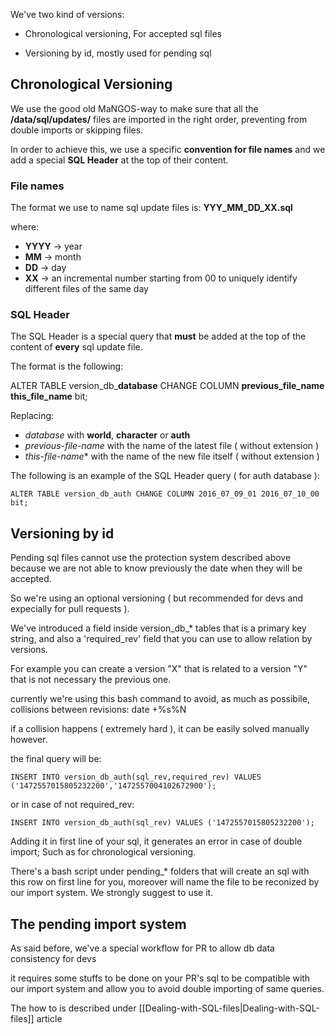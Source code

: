 We've two kind of versions:

- Chronological versioning, For accepted sql files

- Versioning by id, mostly used for pending sql

## Chronological Versioning

We use the good old MaNGOS-way to make sure that all the **/data/sql/updates/** files are imported in the right order, preventing from double imports or skipping files.

In order to achieve this, we use a specific **convention for file names** and we add a special **SQL Header** at the top of their content.

### File names

The format we use to name sql update files is: **YYY_MM_DD_XX.sql**

where:
- **YYYY** -> year
- **MM** -> month
- **DD** -> day
- **XX** -> an incremental number starting from 00 to uniquely identify different files of the same day

### SQL Header

The SQL Header is a special query that **must** be added at the top of the content of **every** sql update file.

The format is the following:

ALTER TABLE version_db_**database** CHANGE COLUMN  **previous_file_name**  **this_file_name**  bit;

Replacing:
- *database* with **world**, **character** or **auth**
- *previous-file-name* with the name of the latest file ( without extension )
- *this-file-name** with the name of the new file itself ( without extension )

The following is an example of the SQL Header query ( for auth database ):

`ALTER TABLE version_db_auth CHANGE COLUMN 2016_07_09_01 2016_07_10_00 bit;`

## Versioning by id

Pending sql files cannot use the protection system described above because we are not able to know previously the date when they will be accepted. 

So we're using an optional versioning ( but recommended for devs and expecially for pull requests ).

We've  introduced a field inside version_db_* tables that is a primary key string, and also a 'required_rev' field that you can use to allow relation by versions. 

For example you can create a version "X" that is related to a version "Y" that is not necessary the previous one.

currently we're using this bash command to avoid, as much as possibile, collisions between revisions: date +%s%N

if a collision happens ( extremely hard ), it can be easily solved manually however.

the final query will be:

`INSERT INTO version_db_auth(sql_rev,required_rev) VALUES ('1472557015805232200','1472557004102672900');`

or in case of not required_rev:

`INSERT INTO version_db_auth(sql_rev) VALUES ('1472557015805232200');`

Adding it in first line of your sql, it generates an error in case of double import; Such as for chronological versioning.

There's a bash script under pending_* folders that will create an sql with this row on first line for you, moreover will name the file to be reconized by our import system. We strongly suggest to use it.

## The pending import system

As said before, we've a special workflow for PR to allow db data consistency for devs

it requires some stuffs to be done on your PR's sql to be compatible with our import system and allow you to avoid double importing of same queries.

The how to is described under [[Dealing-with-SQL-files|Dealing-with-SQL-files]] article